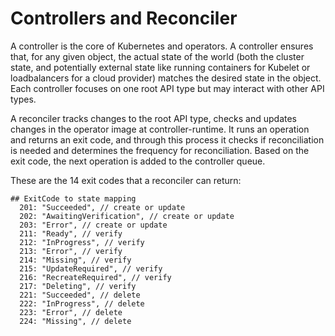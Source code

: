 # Controllers and Reconciler

A controller is the core of Kubernetes and operators. A controller ensures that, for any given object, the actual state of the world (both the cluster state, and potentially external state like running containers for Kubelet or loadbalancers for a cloud provider) matches the desired state in the object. Each controller focuses on one root API type but may interact with other API types.

A reconciler tracks changes to the root API type, checks and updates changes in the operator image at controller-runtime. It runs an operation and returns an exit code, and through this process it checks if reconciliation is needed and determines the frequency for reconciliation. Based on the exit code, the next operation is added to the controller queue.

These are the 14 exit codes that a reconciler can return:

```
## ExitCode to state mapping
  201: "Succeeded", // create or update
  202: "AwaitingVerification", // create or update
  203: "Error", // create or update
  211: "Ready", // verify
  212: "InProgress", // verify
  213: "Error", // verify
  214: "Missing", // verify
  215: "UpdateRequired", // verify
  216: "RecreateRequired", // verify
  217: "Deleting", // verify
  221: "Succeeded", // delete
  222: "InProgress", // delete
  223: "Error", // delete
  224: "Missing", // delete
```

